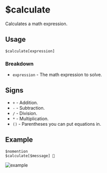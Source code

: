 # $calculate
Calculates a math expression.

## Usage
```
$calculate[expression]
```

### Breakdown
- `expression` - The math expression to solve.

## Signs
- `+` - Addition.
- `-` - Subtraction.
- `/` - Division.
- `*` - Multiplication.
- `()` - Parentheses you can put equations in.

## Example
```
$nomention
$calculate[$message] 🧠
```

![example](https://user-images.githubusercontent.com/69215413/124504526-ad29de80-dd95-11eb-8ffb-c0ee1209db80.png)
